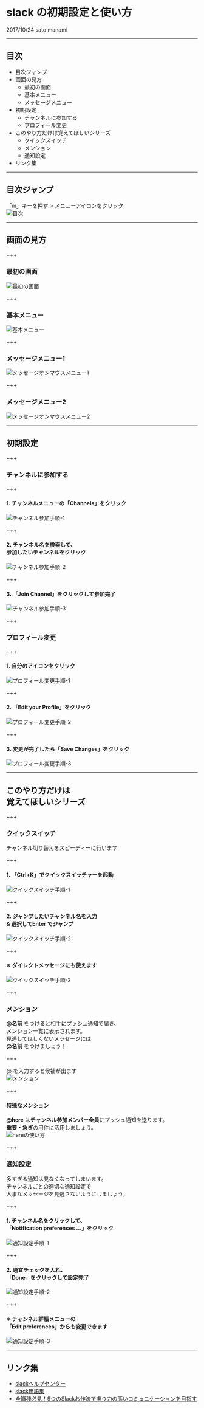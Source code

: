 # slack の初期設定と使い方
2017/10/24 sato manami

---

## 目次
- 目次ジャンプ
- 画面の見方
  - 最初の画面
  - 基本メニュー
  - メッセージメニュー
- 初期設定
  - チャンネルに参加する
  - プロフィール変更
- このやり方だけは覚えてほしいシリーズ
  - クイックスイッチ
  - メンション
  - 通知設定
- リンク集

---

## 目次ジャンプ
「m」キーを押す > メニューアイコンをクリック  
<img src="images/00_lists.png" alt="目次">

---

## 画面の見方

+++

### 最初の画面
<img src="images/01_first-view.png" alt="最初の画面">

+++

### 基本メニュー
<img src="images/02_basic-menu.png" alt="基本メニュー">

+++

### メッセージメニュー1
<img src="images/03_onmouse-menu1.png" alt="メッセージオンマウスメニュー1">

+++

### メッセージメニュー2
<img src="images/04_onmouse-menu2.png" alt="メッセージオンマウスメニュー2">

---

## 初期設定

+++

### チャンネルに参加する

+++

#### 1. チャンネルメニューの「Channels」をクリック  
<img src="images/05_join.png" alt="チャンネル参加手順-1">

+++

#### 2. チャンネル名を検索して、<br>参加したいチャンネルをクリック  
<img src="images/06_join.png" alt="チャンネル参加手順-2">

+++

#### 3. 「Join Channel」をクリックして参加完了  
<img src="images/07_join.png" alt="チャンネル参加手順-3">

+++

### プロフィール変更

+++

#### 1. 自分のアイコンをクリック  
<img src="images/08_edit-profile.png" alt="プロフィール変更手順-1">

+++

#### 2. 「Edit your Profile」をクリック  
<img src="images/09_edit-profile.png" alt="プロフィール変更手順-2">

+++

#### 3. 変更が完了したら「Save Changes」をクリック  
<img src="images/10_edit-profile.png" alt="プロフィール変更手順-3">

---

## このやり方だけは<br>覚えてほしいシリーズ

+++

### クイックスイッチ
チャンネル切り替えをスピーディーに行います

+++

#### 1. 「Ctrl+K」でクイックスイッチャーを起動
<img src="images/11_switcher.png" alt="クイックスイッチ手順-1">

+++

#### 2. ジャンプしたいチャンネル名を入力<br>& 選択してEnter でジャンプ
<img src="images/12_switcher.png" alt="クイックスイッチ手順-2">

+++

#### ※ ダイレクトメッセージにも使えます
<img src="images/13_switcher.png" alt="クイックスイッチ手順-2">

+++

### メンション
**@名前** をつけると相手にプッシュ通知で届き、  
メンション一覧に表示されます。  
見逃してほしくないメッセージには  
**@名前** をつけましょう！  

+++

@ を入力すると候補が出ます  
<img src="images/17_mention.png" alt="メンション">

+++

#### 特殊なメンション
**@here** は**チャンネル参加メンバー全員**にプッシュ通知を送ります。  
**重要・急ぎ**の用件に活用しましょう。  
<img src="images/18_here.png" alt="hereの使い方">

+++

### 通知設定
多すぎる通知は見なくなってしまいます。  
チャンネルごとの適切な通知設定で  
大事なメッセージを見逃さないようにしましょう。

+++

#### 1. チャンネル名をクリックして、<br>「Notification preferences ...」をクリック
<img src="images/14_notification.png" alt="通知設定手順-1">

+++

#### 2. 適宜チェックを入れ、<br>「Done」をクリックして設定完了
<img src="images/15_notification.png" alt="通知設定手順-2">

+++

#### ※ チャンネル詳細メニューの<br>「Edit preferences」からも変更できます
<img src="images/16_notification.png" alt="通知設定手順-3">

---

## リンク集
- [slackヘルプセンター](https://get.slack.help/hc/ja)
- [slack用語集](https://get.slack.help/hc/ja/articles/213817348-Slack-%E7%94%A8%E8%AA%9E%E9%9B%86)
- [全職種必見！9つのSlackお作法で慮り力の高いコミュニケーションを目指す](http://manualog.net/slack-rules-660)
